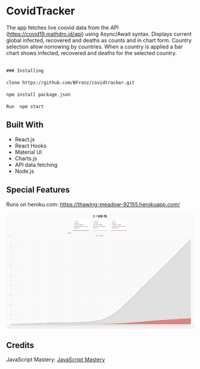 # CovidTracker
 The app fetches live coovid  data from the API (https://covid19.mathdro.id/api) using Async/Await syntax. Displays 
current global infected, recovered and deaths as counts and in chart form. Country selection allow norrowing by
countries. When a country is applied a bar chart shows infected, recovered and deaths for the selected country.


```

### Installing
 
clone https://github.com/BFronz/covidtracker.git

npm install package.json

Run  npm start

```

## Built With
* React.js
* React Hooks
* Material UI
* Charts.js
* API data fetching 
* Node.js




## Special Features

Runs on heroku.com: https://thawing-meadow-92155.herokuapp.com/



<img src="src/images/covidsample.png" alt="covid sample">



## Credits
JavaScript Mastery:  <a href="https://www.youtube.com/channel/UCmXmlB4-HJytD7wek0Uo97A" target="_blank">JavaScript Mastery</a>




